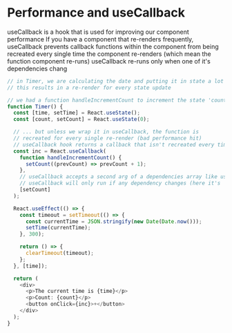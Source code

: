 # Performance and useCallback

useCallback is a hook that is used for improving our component performance
If you have a component that re-renders frequently, useCallback prevents callback functions within the component from being recreated every single time the component re-renders (which mean the function component re-runs)
useCallback re-runs only when one of it's dependencies chang

```ts
// in Timer, we are calculating the date and putting it in state a lot
// this results in a re-render for every state update

// we had a function handleIncrementCount to increment the state 'count'...
function Timer() {
  const [time, setTime] = React.useState();
  const [count, setCount] = React.useState(0);

  // ... but unless we wrap it in useCallback, the function is
  // recreated for every single re-render (bad performance hit)
  // useCallback hook returns a callback that isn't recreated every time
  const inc = React.useCallback(
    function handleIncrementCount() {
      setCount((prevCount) => prevCount + 1);
    },
    // useCallback accepts a second arg of a dependencies array like useEffect
    // useCallback will only run if any dependency changes (here it's 'setCount')
    [setCount]
  );

  React.useEffect(() => {
    const timeout = setTimeout(() => {
      const currentTime = JSON.stringify(new Date(Date.now()));
      setTime(currentTime);
    }, 300);

    return () => {
      clearTimeout(timeout);
    };
  }, [time]);

  return (
    <div>
      <p>The current time is {time}</p>
      <p>Count: {count}</p>
      <button onClick={inc}>+</button>
    </div>
  );
}
```
